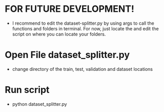 # FOR FUTURE DEVELOPMENT!
- I recommend to edit the dataset-splitter.py by using args to call the functions and folders in terminal. For now, just locate the and edit the script on where you can locate your folders.

# Open File dataset_splitter.py
- change directory of the train, test, validation and dataset locations

# Run script
- python dataset_splitter.py
